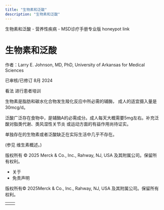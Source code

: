 ```yaml
---
title: "生物素和泛酸"
description: "生物素和泛酸"
---
```


﻿生物素和泛酸 \- 营养性疾病 \- MSD诊疗手册专业版 honeypot link

# 生物素和泛酸

作者：Larry E. Johnson, MD, PhD, University of Arkansas for Medical Sciences

已审核/已修订 8月 2024

看法 进行患者培训

生物素是脂肪和碳水化合物发生羧化反应中所必需的辅酶， 成人的适宜摄入量是30mcg/d。

泛酸广泛存在食物中，是辅酶A的必需成分。成人每天大概需要5mg左右。补充泛酸对脂类代谢、类风湿性关节炎 或运动方面的有益作用尚待证实。

单独存在的生物素或者泛酸缺乏在实际生活中几乎不存在。

(参见 维生素概述。)



版权所有 © 2025
Merck & Co., Inc., Rahway, NJ, USA 及其附属公司。保留所有权利。

- 关于
- 免责声明

版权所有© 2025Merck & Co., Inc., Rahway, NJ, USA 及其附属公司。保留所有权利。

|     |     |
| --- | --- |
|  |  |